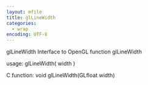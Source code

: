```yaml
---
layout: mfile
title: glLineWidth
categories:
  - wrap
encoding: UTF-8
---
```


glLineWidth  Interface to OpenGL function glLineWidth

usage:  glLineWidth( width )

C function:  void glLineWidth(GLfloat width)
